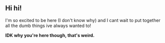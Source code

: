 <h2>Hi hi!</h2>
<p>I'm so excited to be here (I don't know why) and I cant wait to put together all the dumb things ive always wanted to!</p>
<p><b>IDK why you're here though, that's weird.</b></p>
